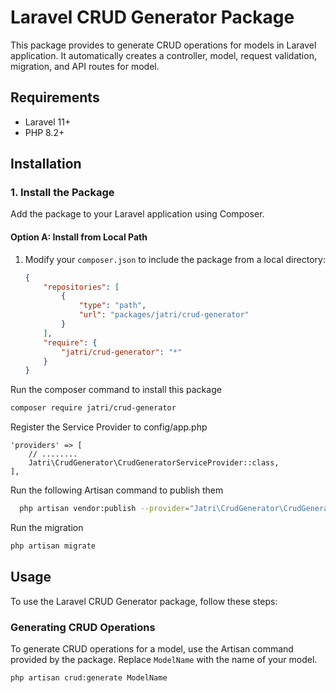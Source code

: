 # Laravel CRUD Generator Package

This package provides  to generate CRUD operations for models in 
Laravel application. 
It automatically creates a controller, 
model, request validation, 
migration, and API routes for  model.

## Requirements

- Laravel 11+
- PHP 8.2+

## Installation

### 1. Install the Package

Add the package to your Laravel application using Composer.

#### Option A: Install from Local Path

1. Modify your `composer.json` to include the package from a local directory:

   ```json
   {
       "repositories": [
           {
               "type": "path",
               "url": "packages/jatri/crud-generator"
           }
       ],
       "require": {
           "jatri/crud-generator": "*"
       }
   }


Run the composer command to install this package
```bash 
composer require jatri/crud-generator
```

Register the Service Provider to config/app.php
```
'providers' => [
    // ........
    Jatri\CrudGenerator\CrudGeneratorServiceProvider::class,
],
```

Run the following Artisan command to publish them

```bash
  php artisan vendor:publish --provider="Jatri\CrudGenerator\CrudGeneratorServiceProvider"

```

Run the migration

```bash
php artisan migrate
```

## Usage

To use the Laravel CRUD Generator package, follow these steps:

### Generating CRUD Operations

To generate CRUD operations for a model, use the Artisan command provided by the package. Replace `ModelName` with the name of your model.

```bash
php artisan crud:generate ModelName
